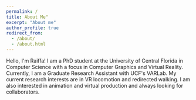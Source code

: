 ```yaml
---
permalink: /
title: About Me"
excerpt: "About me"
author_profile: true
redirect_from: 
  - /about/
  - /about.html
---
```


Hello, I'm Raiffa! I am a PhD student at the University of Central Florida in Computer Science with a focus in Computer Graphics and Virtual Reality. Currently, I am a Graduate Research Assistant with UCF's VARLab. My current research interests are in VR locomotion and redirected walking. I am also interested in animation and virtual production and always looking for collaborators. 
